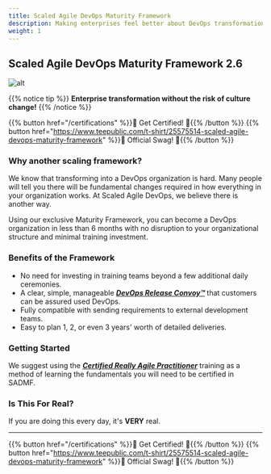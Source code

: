 ```yaml
---
title: Scaled Agile DevOps Maturity Framework
description: Making enterprises feel better about DevOps transformation since 2021
weight: 1
---
```


## Scaled Agile DevOps Maturity Framework 2.6

![alt](../images/sad-certified-sm.png)

{{% notice tip %}}
**Enterprise transformation without the risk of culture change!**
{{% /notice %}}

{{% button href="/certifications" %}}🏅 Get Certified! 🏅{{% /button %}}
{{% button href="https://www.teepublic.com/t-shirt/25575514-scaled-agile-devops-maturity-framework" %}}💸 Official Swag! 💸{{% /button %}}

### Why another scaling framework?

We know that transforming into a DevOps organization is hard. Many people will tell you there will be fundamental changes required in how everything in your organization works. At Scaled Agile DevOps, we believe there is another way.

Using our exclusive Maturity Framework, you can become a DevOps organization in less than 6 months with no disruption to your organizational structure and minimal training investment.

### Benefits of the Framework

- No need for investing in training teams beyond a few additional daily ceremonies.
- A clear, simple, manageable *[**DevOps Release Convoy&trade;**](./release-convoy/)* that customers can be assured used DevOps.
- Fully compatible with sending requirements to external development teams.
- Easy to plan 1, 2, or even 3 years' worth of detailed deliveries.

### Getting Started

We suggest using the *[**Certified Really Agile Practitioner**](https://www.youtube.com/watch?v=cwbiSCgiZNA)* training as a method of learning the fundamentals you will need to be certified in SADMF.

### Is This For Real?

If you are doing this every day, it's **VERY** real.

---

{{% button href="/certifications" %}}🏅 Get Certified! 🏅{{% /button %}}
{{% button href="https://www.teepublic.com/t-shirt/25575514-scaled-agile-devops-maturity-framework" %}}💸 Official Swag! 💸{{% /button %}}
